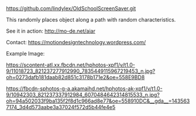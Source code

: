 https://github.com/lindylex/OldSchoolScreenSaver.git

This randomly places object along a path with random characteristics.

See it in action:  http://mo-de.net/aiar

Contact:  https://motiondesigntechnology.wordpress.com/

Example Image:

https://scontent-atl.xx.fbcdn.net/hphotos-xpf1/v/t1.0-9/11018723_821237277912990_7835449115967219453_n.jpg?oh=0273dafb181daab82d851c3178b171e2&oe=558E9BD8

https://fbcdn-sphotos-g-a.akamaihd.net/hphotos-ak-xpf1/v/t1.0-9/10942303_821237337912984_6070484642314815533_n.jpg?oh=94a502033f9ba135f2f8d1c966ad8e77&oe=558910DC&__gda__=1435637174_3d4d573aabe3a37024f572d5b44fe4e5


